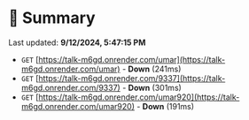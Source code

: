 # 📖 Summary
Last updated: **9/12/2024, 5:47:15 PM**

- `GET` [https://talk-m6gd.onrender.com/umar](https://talk-m6gd.onrender.com/umar) - **Down** (241ms)
- `GET` [https://talk-m6gd.onrender.com/9337](https://talk-m6gd.onrender.com/9337) - **Down** (301ms)
- `GET` [https://talk-m6gd.onrender.com/umar920](https://talk-m6gd.onrender.com/umar920) - **Down** (191ms)
